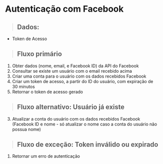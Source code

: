 # Autenticação com Facebook

> ## Dados:
* Token de Acesso

> ## Fluxo primário
1. Obter dados (nome, email, e Facebook ID) da API do Facebook
2. Consultar se existe um usuário com o email recebido acima
3. Criar uma conta para o usuário com os dados recebidos Facebook
4. Criar um token de acesso, a partir do ID do usuário, com expiração de 30 minutos
5. Retornar o token de acesso gerado

> ## Fluxo alternativo: Usuário já existe
3. Atualizar a conta do usuário com os dados recebidos Facebook (Facebook ID e nome - só atualizar o nome caso a conta do usuário não possua nome)

> ## Fluxo de exceção: Token inválido ou expirado
1. Retornar um erro de autenticação
